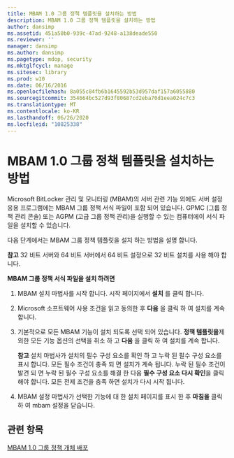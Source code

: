 ```yaml
---
title: MBAM 1.0 그룹 정책 템플릿을 설치하는 방법
description: MBAM 1.0 그룹 정책 템플릿을 설치하는 방법
author: dansimp
ms.assetid: 451a50b0-939c-47ad-9248-a138deade550
ms.reviewer: ''
manager: dansimp
ms.author: dansimp
ms.pagetype: mdop, security
ms.mktglfcycl: manage
ms.sitesec: library
ms.prod: w10
ms.date: 06/16/2016
ms.openlocfilehash: 8a055c84fb6b1645592b53d957daf157a6055880
ms.sourcegitcommit: 354664bc527d93f80687cd2eba70d1eea024c7c3
ms.translationtype: MT
ms.contentlocale: ko-KR
ms.lasthandoff: 06/26/2020
ms.locfileid: "10825338"
---
```

# MBAM 1.0 그룹 정책 템플릿을 설치하는 방법


Microsoft BitLocker 관리 및 모니터링 (MBAM)의 서버 관련 기능 외에도 서버 설정 응용 프로그램에는 MBAM 그룹 정책 서식 파일이 포함 되어 있습니다. GPMC (그룹 정책 관리 콘솔) 또는 AGPM (고급 그룹 정책 관리)을 실행할 수 있는 컴퓨터에이 서식 파일을 설치할 수 있습니다.

다음 단계에서는 MBAM 그룹 정책 템플릿을 설치 하는 방법을 설명 합니다.

**참고**  32 비트 서버와 64 비트 서버에서 64 비트 설정으로 32 비트 설치를 사용 해야 합니다.

 

**MBAM 그룹 정책 서식 파일을 설치 하려면**

1.  MBAM 설치 마법사를 시작 합니다. 시작 페이지에서 **설치** 를 클릭 합니다.

2.  Microsoft 소프트웨어 사용 조건을 읽고 동의한 후 **다음** 을 클릭 하 여 설치를 계속 합니다.

3.  기본적으로 모든 MBAM 기능이 설치 되도록 선택 되어 있습니다. **정책 템플릿을**제외한 모든 기능 옵션의 선택을 취소 하 고 **다음** 을 클릭 하 여 설치를 계속 합니다.

    **참고**  설치 마법사가 설치의 필수 구성 요소를 확인 하 고 누락 된 필수 구성 요소를 표시 합니다. 모든 필수 조건이 충족 되 면 설치가 계속 됩니다. 누락 된 필수 조건이 발견 되 면 누락 된 필수 구성 요소를 해결 한 다음 **필수 구성 요소 다시 확인**을 클릭 해야 합니다. 모든 전제 조건을 충족 하면 설치가 다시 시작 됩니다.

     

4.  MBAM 설정 마법사가 선택한 기능에 대 한 설치 페이지를 표시 한 후 **마침을** 클릭 하 여 mbam 설정을 닫습니다.

## 관련 항목


[MBAM 1.0 그룹 정책 개체 배포](deploying-mbam-10-group-policy-objects.md)

 

 





